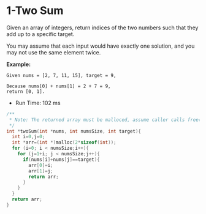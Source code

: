 # 1-Two Sum

Given an array of integers, return indices of the two numbers such that they add up to a specific target.

You may assume that each input would have exactly one solution, and you may not use the same element twice.

**Example:**
```
Given nums = [2, 7, 11, 15], target = 9,

Because nums[0] + nums[1] = 2 + 7 = 9,
return [0, 1].
```

- Run Time: 102 ms
```c
/**
 * Note: The returned array must be malloced, assume caller calls free().
 */
int *twoSum(int *nums, int numsSize, int target){
  int i=0,j=0;
  int *arr=(int *)malloc(2*sizeof(int));
  for (i=0; i < numsSize;i++){
    for (j=1+i; j < numsSize;j++){
      if(nums[i]+nums[j]==target){
        arr[0]=i;
        arr[1]=j;
        return arr;
      }
    }
  }
  return arr;
}
```
